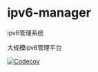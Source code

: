 # ipv6-manager
ipv6管理系统

大规模ipv6管理平台

[![Codecov](https://codecov.io/gh/alibaba/spring-cloud-alibaba/branch/master/graph/badge.svg)](https://codecov.io/gh/alibaba/spring-cloud-alibaba)
